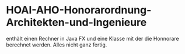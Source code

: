 # HOAI-AHO-Honorarordnung-Architekten-und-Ingenieure

enthält einen Rechner in Java FX und eine Klasse mit der die Honnorare berechnet werden.
Alles nicht ganz fertig.

